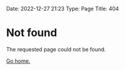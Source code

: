 Date: 2022-12-27 21:23
Type: Page
Title: 404

# Not found

The requested page could not be found.

[Go home.](/)